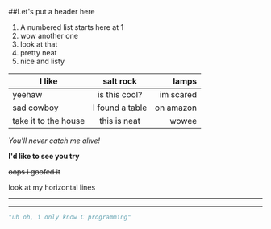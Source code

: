 ##Let's put a header here
1. A numbered list starts here at 1
2. wow another one
3. look at that
4. pretty neat
5. nice and listy

| I like        | salt rock     | lamps | 
| ------------- |:-------------:| -----:|
| yeehaw       | is this cool? | im scared |
| sad cowboy     | I found a table     |   on amazon |
| take it to the house | this is neat      |   wowee |

_You'll never catch me alive!_

**I'd like to see you try**

~~oops i goofed it~~

look at my horizontal lines
___
***

```python
"uh oh, i only know C programming"
```
